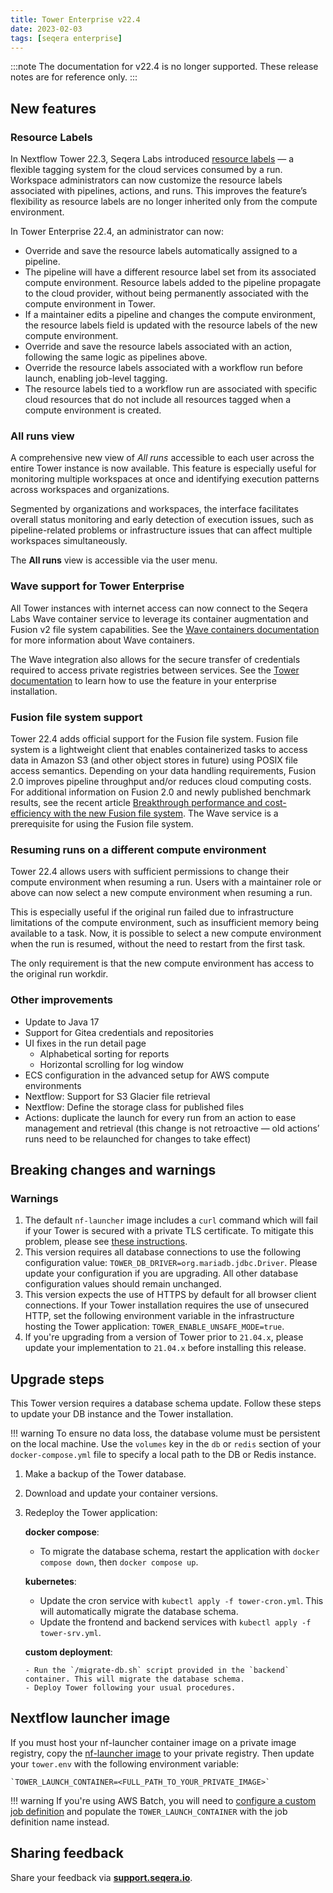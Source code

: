 ```yaml
---
title: Tower Enterprise v22.4
date: 2023-02-03
tags: [seqera enterprise]
---
```


:::note
The documentation for v22.4 is no longer supported. These release notes are for reference only. 
:::

## New features

### Resource Labels

In Nextflow Tower 22.3, Seqera Labs introduced [resource labels](https://docs.seqera.io/platform-cloud/labels/overview) — a flexible tagging system for the cloud services consumed by a run. Workspace administrators can now customize the resource labels associated with pipelines, actions, and runs. This improves the feature’s flexibility as resource labels are no longer inherited only from the compute environment.

In Tower Enterprise 22.4, an administrator can now:

-   Override and save the resource labels automatically assigned to a pipeline.
  -   The pipeline will have a different resource label set from its associated compute environment. Resource labels added to the pipeline propagate to the cloud provider, without being permanently associated with the compute environment in Tower.
  -   If a maintainer edits a pipeline and changes the compute environment, the resource labels field is updated with the resource labels of the new compute environment.
-   Override and save the resource labels associated with an action, following the same logic as pipelines above.
-   Override the resource labels associated with a workflow run before launch, enabling job-level tagging.
  -   The resource labels tied to a workflow run are associated with specific cloud resources that do not include all resources tagged when a compute environment is created.

### All runs view

A comprehensive new view of _All runs_ accessible to each user across the entire Tower instance is now available. This feature is especially useful for monitoring multiple workspaces at once and identifying execution patterns across workspaces and organizations.

Segmented by organizations and workspaces, the interface facilitates overall status monitoring and early detection of execution issues, such as pipeline-related problems or infrastructure issues that can affect multiple workspaces simultaneously.

The **All runs** view is accessible via the user menu.

### Wave support for Tower Enterprise

All Tower instances with internet access can now connect to the Seqera Labs Wave container service to leverage its container augmentation and Fusion v2 file system capabilities. See the [Wave containers documentation](https://www.nextflow.io/docs/latest/wave.html) for more information about Wave containers.

The Wave integration also allows for the secure transfer of credentials required to access private registries between services. See the [Tower documentation](https://docs.seqera.io/platform-enterprise/23.3) to learn how to use the feature in your enterprise installation.

### Fusion file system support

Tower 22.4 adds official support for the Fusion file system. Fusion file system is a lightweight client that enables containerized tasks to access data in Amazon S3 (and other object stores in future) using POSIX file access semantics. Depending on your data handling requirements, Fusion 2.0 improves pipeline throughput and/or reduces cloud computing costs. For additional information on Fusion 2.0 and newly published benchmark results, see the recent article [Breakthrough performance and cost-efficiency with the new Fusion file system](https://seqera.io/blog/breakthrough-performance-and-cost-efficiency-with-the-new-fusion-file-system/). The Wave service is a prerequisite for using the Fusion file system.

### Resuming runs on a different compute environment

Tower 22.4 allows users with sufficient permissions to change their compute environment when resuming a run. Users with a maintainer role or above can now select a new compute environment when resuming a run.

This is especially useful if the original run failed due to infrastructure limitations of the compute environment, such as insufficient memory being available to a task. Now, it is possible to select a new compute environment when the run is resumed, without the need to restart from the first task.

The only requirement is that the new compute environment has access to the original run workdir.

### Other improvements

- Update to Java 17
- Support for Gitea credentials and repositories
- UI fixes in the run detail page
  - Alphabetical sorting for reports
  - Horizontal scrolling for log window
- ECS configuration in the advanced setup for AWS compute environments
- Nextflow: Support for S3 Glacier file retrieval
- Nextflow: Define the storage class for published files
- Actions: duplicate the launch for every run from an action to ease management and retrieval (this change is not retroactive — old actions’ runs need to be relaunched for changes to take effect)

## Breaking changes and warnings

### Warnings

1. The default `nf-launcher` image includes a `curl` command which will fail if your Tower is secured with a private TLS certificate. To mitigate this problem, please see [these instructions](https://docs.seqera.io/platform-enterprise/latest/enterprise/configuration/ssl_tls).
2. This version requires all database connections to use the following configuration value: `TOWER_DB_DRIVER=org.mariadb.jdbc.Driver`. Please update your configuration if you are upgrading. All other database configuration values should remain unchanged.
3.  This version expects the use of HTTPS by default for all browser client connections. If your Tower installation requires the use of unsecured HTTP, set the following environment variable in the infrastructure hosting the Tower application: `TOWER_ENABLE_UNSAFE_MODE=true`.
4.  If you're upgrading from a version of Tower prior to `21.04.x`, please update your implementation to `21.04.x` before installing this release.

## Upgrade steps

This Tower version requires a database schema update. Follow these steps to update your DB instance and the Tower installation.

!!! warning
    To ensure no data loss, the database volume must be persistent on the local machine. Use the `volumes` key in the `db` or `redis` section of your `docker-compose.yml` file to specify a local path to the DB or Redis instance.

1. Make a backup of the Tower database.
2. Download and update your container versions.
3. Redeploy the Tower application:

    **docker compose**:

      - To migrate the database schema, restart the application with `docker compose down`, then `docker compose up`.

    **kubernetes**:

      - Update the cron service with `kubectl apply -f tower-cron.yml`. This will automatically migrate the database schema.
      - Update the frontend and backend services with `kubectl apply -f tower-srv.yml`.

    **custom deployment**:

       - Run the `/migrate-db.sh` script provided in the `backend` container. This will migrate the database schema.
       - Deploy Tower following your usual procedures.

## Nextflow launcher image

If you must host your nf-launcher container image on a private image registry, copy the [nf-launcher image](https://quay.io/seqeralabs/nf-launcher:j17-22.10.7) to your private registry. Then update your `tower.env` with the following environment variable:

    `TOWER_LAUNCH_CONTAINER=<FULL_PATH_TO_YOUR_PRIVATE_IMAGE>`

!!! warning
    If you're using AWS Batch, you will need to [configure a custom job definition](https://docs.seqera.io/platform-enterprise/latest/enterprise/advanced-topics/custom-launch-container) and populate the `TOWER_LAUNCH_CONTAINER` with the job definition name instead.

## Sharing feedback

Share your feedback via [**support.seqera.io**](https://support.seqera.io).
